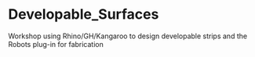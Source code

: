 # Developable_Surfaces
Workshop using Rhino/GH/Kangaroo to design developable strips and the Robots plug-in for fabrication
